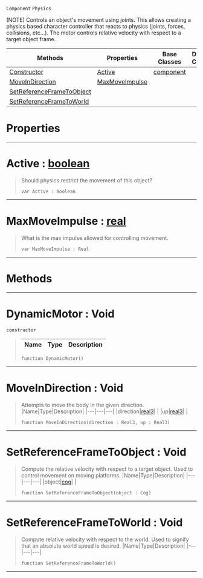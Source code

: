  `Component` `Physics`



(NOTE) Controls an object's movement using joints. This allows creating a physics based character controller that reacts to physics (joints, forces, collisions, etc...). The motor controls relative velocity with respect to a target object frame.

|Methods|Properties|Base Classes|Derived Classes|
|---|---|---|---|
|[ Constructor](https://github.com/PlasmaEngine/PlasmaDocs/tree/master/docs/C%2B%2B/code_reference/class_reference/dynamicmotor.markdown#dynamicmotor-void)|[ Active](https://github.com/PlasmaEngine/PlasmaDocs/tree/master/docs/C%2B%2B/code_reference/class_reference/dynamicmotor.markdown#active-plasma-engine-docum)|[component](https://github.com/PlasmaEngine/PlasmaDocs/tree/master/docs/C%2B%2B/code_reference/class_reference/component.markdown)| |
|[ MoveInDirection](https://github.com/PlasmaEngine/PlasmaDocs/tree/master/docs/C%2B%2B/code_reference/class_reference/dynamicmotor.markdown#moveindirection-void)|[ MaxMoveImpulse](https://github.com/PlasmaEngine/PlasmaDocs/tree/master/docs/C%2B%2B/code_reference/class_reference/dynamicmotor.markdown#maxmoveimpulse-plasma-engi)| | |
|[ SetReferenceFrameToObject](https://github.com/PlasmaEngine/PlasmaDocs/tree/master/docs/C%2B%2B/code_reference/class_reference/dynamicmotor.markdown#setreferenceframetoobjec)| | | |
|[ SetReferenceFrameToWorld](https://github.com/PlasmaEngine/PlasmaDocs/tree/master/docs/C%2B%2B/code_reference/class_reference/dynamicmotor.markdown#setreferenceframetoworld)| | | |


 #  Properties


---  
 #  Active : [boolean](https://github.com/PlasmaEngine/PlasmaDocs/tree/master/docs/C%2B%2B/code_reference/lightning_base_types/boolean.markdown)

> Should physics restrict the movement of this object?
> ``` lang=cpp, name=Lightning
> var Active : Boolean


---  
 #  MaxMoveImpulse : [real](https://github.com/PlasmaEngine/PlasmaDocs/tree/master/docs/C%2B%2B/code_reference/lightning_base_types/real.markdown)

> What is the max impulse allowed for controlling movement.
> ``` lang=cpp, name=Lightning
> var MaxMoveImpulse : Real


---  
 #  Methods


---  
 #  DynamicMotor : Void

 `constructor`

> 
> |Name|Type|Description|
> |---|---|---|
> ``` lang=cpp, name=Lightning
> function DynamicMotor()
> ``` 


---  
 #  MoveInDirection : Void

> Attempts to move the body in the given direction.
> |Name|Type|Description|
> |---|---|---|
> |direction|[real3](https://github.com/PlasmaEngine/PlasmaDocs/tree/master/docs/C%2B%2B/code_reference/lightning_base_types/real3.markdown)| |
> |up|[real3](https://github.com/PlasmaEngine/PlasmaDocs/tree/master/docs/C%2B%2B/code_reference/lightning_base_types/real3.markdown)| |
> ``` lang=cpp, name=Lightning
> function MoveInDirection(direction : Real3, up : Real3)
> ``` 


---  
 #  SetReferenceFrameToObject : Void

> Compute the relative velocity with respect to a target object. Used to control movement on moving platforms.
> |Name|Type|Description|
> |---|---|---|
> |object|[cog](https://github.com/PlasmaEngine/PlasmaDocs/tree/master/docs/C%2B%2B/code_reference/class_reference/cog.markdown)| |
> ``` lang=cpp, name=Lightning
> function SetReferenceFrameToObject(object : Cog)
> ``` 


---  
 #  SetReferenceFrameToWorld : Void

> Compute relative velocity with respect to the world. Used to signify that an absolute world speed is desired.
> |Name|Type|Description|
> |---|---|---|
> ``` lang=cpp, name=Lightning
> function SetReferenceFrameToWorld()
> ``` 


---  
 

 